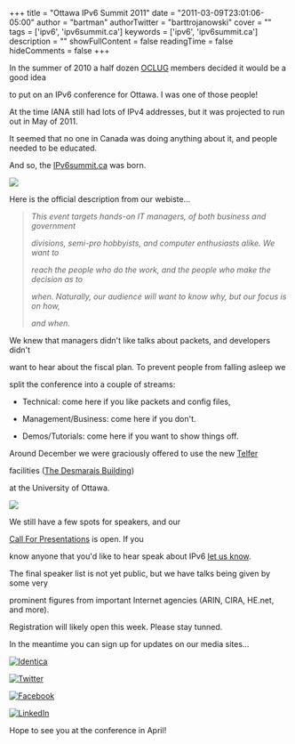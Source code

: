 +++
title = "Ottawa IPv6 Summit 2011"
date = "2011-03-09T23:01:06-05:00"
author = "bartman"
authorTwitter = "barttrojanowski"
cover = ""
tags = ['ipv6', 'ipv6summit.ca']
keywords = ['ipv6', 'ipv6summit.ca']
description = ""
showFullContent = false
readingTime = false
hideComments = false
+++

In the summer of 2010 a half dozen [OCLUG](http://oclug.on.ca) members decided it would be a good idea

to put on an IPv6 conference for Ottawa.  I was one of those people!



At the time IANA still had lots of IPv4 addresses, but it was projected to run out in May of 2011.

It seemed that no one in Canada was doing anything about it, and people needed to be educated.



And so, the [IPv6summit.ca](http://ipv6summit.ca) was born.



<!--more-->



<a href=http://ipv6summit.ca><img src=http://ipv6summit.ca/public/conferences/1/pageHeaderTitleImage_en_US.png></a>



Here is the official description from our webiste...



<blockquote><i>

This event targets hands-on IT managers, of both business and government

divisions, semi-pro hobbyists, and computer enthusiasts alike.  We want to

reach the people who do the work, and the people who make the decision as to

when. Naturally, our audience will want to know why, but our focus is on how,

and when.

</i></blockquote>



We knew that managers didn't like talks about packets, and developers didn't

want to hear about the fiscal plan.  To prevent people from falling asleep we

split the conference into a couple of streams:



 - Technical: come here if you like packets and config files,

 - Management/Business: come here if you don't.

 - Demos/Tutorials: come here if you want to show things off.



Around December we were graciously offered to use the new [Telfer](http://www.telfer.uottawa.ca)

facilities ([The Desmarais Building](http://www.telfer.uottawa.ca/en/the-desmarais-building))

at the University of Ottawa.



<a href=http://www.telfer.uottawa.ca/en><img src=http://business.admin.uottawa.ca/~mulvey/Telfer%20Logo_Transparent_Black.gif></a>



We still have a few spots for speakers, and our 

[Call For Presentations](http://ipv6summit.ca/index.php/v6/2011/schedConf/cfp) is open.  If you

know anyone that you'd like to hear speak about IPv6 [let us know](mailto:info@ipv6summit.ca).



The final speaker list is not yet public, but we have talks being given by some very 

prominent figures from important Internet agencies (ARIN, CIRA, HE.net, and more).



Registration will likely open this week.  Please stay tunned.



In the meantime you can sign up for updates on our media sites...



<a href=http://identi.ca/ipv6summitca><img alt="Identica" src="http://ipv6summit.ca/identica_32.png"/></a> 

<a href=http://twitter.com/ipv6summitca><img alt="Twitter" src="http://ipv6summit.ca/twitter_32.png"/></a> 

<a href=http://www.facebook.com/pages/IPv6-Summit-Ottawa/175160462497137><img alt="Facebook" src="http://ipv6summit.ca/facebook_32.png"/></a> 

<a href=http://www.linkedin.com/groups/Ottawa-IPv6-Summit-3813065><img alt="LinkedIn" src="http://ipv6summit.ca/linkedin_32.png"/></a> 



Hope to see you at the conference in April!

